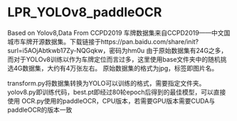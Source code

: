 # LPR_YOLOv8_paddleOCR
Based on Yolov8,Data From CCPD2019
车牌数据集来自CCPD2019——中文国城市车牌开源数据集。下载链接于https://pan.baidu.com/share/init?surl=i5AOjAbtkwb17Zy-NQGqkw，密码为hm0u
由于原始数据集有24G之多，而对于YOLOv8训练以作为车牌定位而言过多，这里使用base文件夹中的随机挑选4G数据集，大约有4万张左右。
原始数据集的格式为jpg，标签即图片名。

transform.py将数据集转换为YOLO可以训练的格式，需要指定文件夹。
yolov8.py即训练代码，best.pt即经过80轮epoch后得到的最佳模型，可以直接使用
OCR.py使用的paddleOCR，CPU版本，若需要GPU版本需要CUDA与paddleOCR的版本一致
